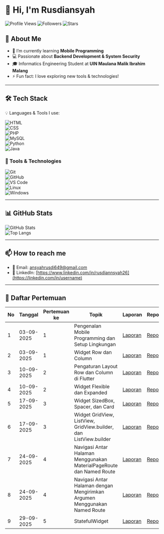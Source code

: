 # 👋 Hi, I'm Rusdiansyah  

![Profile Views](https://komarev.com/ghpvc/?username=Seeyuu26&color=blueviolet)
![Followers](https://img.shields.io/github/followers/Seeyuu26?style=social)
![Stars](https://img.shields.io/github/stars/Seeyuu26?style=social)

## 🚀 About Me  
- 🌱 I’m currently learning **Mobile Programming**  
- 💻 Passionate about **Backend Development & System Security**  
- 🎓 Informatics Engineering Student at **UIN Maulana Malik Ibrahim Malang**  
- ⚡ Fun fact: I love exploring new tools & technologies!  

---

## 🛠️ Tech Stack  
💡 Languages & Tools I use:  

![HTML](https://img.shields.io/badge/-HTML5-E34F26?style=flat&logo=html&logoColor=white)  
![CSS](https://img.shields.io/badge/-CSS3-1572B6?style=flat&logo=css&logoColor=white)  
![PHP](https://img.shields.io/badge/-PHP-777BB4?style=flat&logo=php&logoColor=white)  
![MySQL](https://img.shields.io/badge/-MySQL-4479A1?style=flat&logo=mysql&logoColor=white)  
![Python](https://img.shields.io/badge/-Python-3776AB?style=flat&logo=python&logoColor=white)  
![Java](https://img.shields.io/badge/-Java-007396?style=flat&logo=java&logoColor=white)  

### 🔧 Tools & Technologies  
![Git](https://img.shields.io/badge/-Git-F05032?style=flat&logo=git&logoColor=white)  
![GitHub](https://img.shields.io/badge/-GitHub-181717?style=flat&logo=github&logoColor=white)  
![VS Code](https://img.shields.io/badge/-VS%20Code-007ACC?style=flat&logo=visual-studio-code&logoColor=white)  
![Linux](https://img.shields.io/badge/-Linux-FCC624?style=flat&logo=linux&logoColor=black)  
![Windows](https://img.shields.io/badge/-Windows-0078D6?style=flat&logo=windows&logoColor=white)  
 

---

## 📊 GitHub Stats  
![GitHub Stats](https://github-readme-stats.vercel.app/api?username=Seeyuu26&show_icons=true&theme=tokyonight)  
![Top Langs](https://github-readme-stats.vercel.app/api/top-langs/?username=Seeyuu26&layout=compact&theme=tokyonight)  

---

## 📫 How to reach me  
- 📧 Email: ansyahrusdi649@gmail.com 
- 💼 LinkedIn: [https://www.linkedin.com/in/rusdiannsyah26](https://linkedin.com/in/username)

---


## 📌 Daftar Pertemuan

| No | Tanggal        | Pertemuan ke | Topik                          |    Laporan   |    Repo   |
|----|----------------|--------------|--------------------------------|--------------|-----------|
| 1  | 03-09-2025 |       1      | Pengenalan Mobile Programming dan Setup Lingkungan  | [Laporan](https://drive.google.com/drive/folders/1Y4X8RlVkPwq2hlsIDs3V4DVNaMTvkf2R?usp=drive_link) | [Repo](https://github.com/Seeyuu26/Modul-01) |
| 2  | 03-09-2025 |       1      | Widget Row dan Column      | [Laporan](https://drive.google.com/drive/folders/1zf8sYK52SsvJccwvrWB44X7NsVp1unvX?usp=drive_link) | [Repo](https://github.com/Seeyuu26/Modul-02) |
| 3  | 10-09-2025 |       2      | Pengaturan Layout Row dan Column di Flutter     | [Laporan](https://drive.google.com/drive/folders/1Vl2JpFoSzMdjbhrtaCiJ5LmYC3iLmD0y?usp=drive_link) | [Repo](https://github.com/Seeyuu26/Modul-03) |
| 4  | 10-09-2025 |       2      | Widget Flexible dan Expanded        | [Laporan](https://drive.google.com/file/d/1qk1qwbVqUO7e3hbifxWrixgCIE9DYlOF/view?usp=drive_link) | [Repo](https://github.com/Seeyuu26/Modul-04) |
| 5  | 17-09-2025 |       3      | Widget SizedBox, Spacer, dan Card   | [Laporan](https://drive.google.com/drive/folders/1ZPi-xSOmUA5tt2IbHfdstm-nbv7maEJD?usp=drive_link) | [Repo](https://github.com/Seeyuu26/Modul-05) |
| 6  | 17-09-2025 |       3      | Widget GridView, ListView, GridView.builder, dan ListView.builder   | [Laporan](https://drive.google.com/drive/folders/1yM889U4wRfqGIQblvhX1RVheBRW0C9Vs?usp=drive_link) | [Repo](https://github.com/Seeyuu26/Modul-06) |
| 7 | 24-09-2025 |       4      | Navigasi Antar Halaman Menggunakan MaterialPageRoute dan Named Route | [Laporan](https://drive.google.com/file/d/1lvTmA_cVQxNJLwnPQvICmueOoZvX9GpB/view?usp=drive_link) | [Repo](https://github.com/Seeyuu26/Modul-07) |
| 8 | 24-09-2025 |       4      | Navigasi Antar Halaman dengan Mengirimkan Argumen Menggunakan Named Route | [Laporan](https://drive.google.com/file/d/17TvD-qIXAsDCN774y8H1Jm35h4Lh5vle/view?usp=sharing) | [Repo](https://github.com/Seeyuu26/Modul-08) |
| 9 | 29-09-2025 |       5      | StatefulWidget | [Laporan]() | [Repo](https://github.com/Seeyuu26/Modul-09) |
